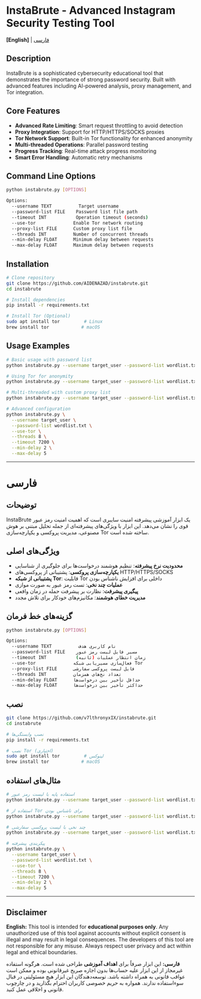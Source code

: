 # InstaBrute - Advanced Instagram Security Testing Tool

**[English]** | [فارسی](#فارسی)

## Description
InstaBrute is a sophisticated cybersecurity educational tool that demonstrates the importance of strong password security. Built with advanced features including AI-powered analysis, proxy management, and Tor integration.

## Core Features
- **Advanced Rate Limiting**: Smart request throttling to avoid detection
- **Proxy Integration**: Support for HTTP/HTTPS/SOCKS proxies
- **Tor Network Support**: Built-in Tor functionality for enhanced anonymity
- **Multi-threaded Operations**: Parallel password testing
- **Progress Tracking**: Real-time attack progress monitoring
- **Smart Error Handling**: Automatic retry mechanisms

## Command Line Options
```bash
python instabrute.py [OPTIONS]

Options:
  --username TEXT          Target username
  --password-list FILE    Password list file path
  --timeout INT           Operation timeout (seconds)
  --use-tor              Enable Tor network routing
  --proxy-list FILE      Custom proxy list file
  --threads INT          Number of concurrent threads
  --min-delay FLOAT      Minimum delay between requests
  --max-delay FLOAT      Maximum delay between requests
```

## Installation
```bash
# Clone repository
git clone https://github.com/AIDENAZAD/instabrute.git
cd instabrute

# Install dependencies
pip install -r requirements.txt

# Install Tor (Optional)
sudo apt install tor         # Linux
brew install tor            # macOS
```

## Usage Examples
```bash
# Basic usage with password list
python instabrute.py --username target_user --password-list wordlist.txt

# Using Tor for anonymity
python instabrute.py --username target_user --password-list wordlist.txt --use-tor

# Multi-threaded with custom proxy list
python instabrute.py --username target_user --password-list wordlist.txt --proxy-list proxies.txt --threads 4

# Advanced configuration
python instabrute.py \
  --username target_user \
  --password-list wordlist.txt \
  --use-tor \
  --threads 8 \
  --timeout 7200 \
  --min-delay 2 \
  --max-delay 5
```

---

# فارسی

## توضیحات
InstaBrute یک ابزار آموزشی پیشرفته امنیت سایبری است که اهمیت امنیت رمز عبور قوی را نشان می‌دهد. این ابزار با ویژگی‌های پیشرفته‌ای از جمله تحلیل مبتنی بر هوش مصنوعی، مدیریت پروکسی و یکپارچه‌سازی Tor ساخته شده است.

## ویژگی‌های اصلی
- **محدودیت نرخ پیشرفته**: تنظیم هوشمند درخواست‌ها برای جلوگیری از شناسایی
- **یکپارچه‌سازی پروکسی**: پشتیبانی از پروکسی‌های HTTP/HTTPS/SOCKS
- **پشتیبانی از شبکه Tor**: قابلیت Tor داخلی برای افزایش ناشناس بودن
- **عملیات چند نخی**: تست رمز عبور به صورت موازی
- **پیگیری پیشرفت**: نظارت بر پیشرفت حمله در زمان واقعی
- **مدیریت خطای هوشمند**: مکانیزم‌های خودکار برای تلاش مجدد

## گزینه‌های خط فرمان
```bash
python instabrute.py [OPTIONS]

Options:
  --username TEXT          نام کاربری هدف
  --password-list FILE    مسیر فایل لیست رمز عبور
  --timeout INT           زمان انتظار عملیات (ثانیه)
  --use-tor              فعال‌سازی مسیریابی شبکه Tor
  --proxy-list FILE      فایل لیست پروکسی سفارشی
  --threads INT          تعداد نخ‌های همزمان
  --min-delay FLOAT      حداقل تأخیر بین درخواست‌ها
  --max-delay FLOAT      حداکثر تأخیر بین درخواست‌ها
```

## نصب
```bash
git clone https://github.com/v7lthronyxIX/instabrute.git
cd instabrute

# نصب وابستگی‌ها
pip install -r requirements.txt

# نصب Tor (اختیاری)
sudo apt install tor         # لینوکس
brew install tor            # macOS
```

## مثال‌های استفاده
```bash
# استفاده پایه با لیست رمز عبور
python instabrute.py --username target_user --password-list wordlist.txt

# استفاده از Tor برای ناشناس بودن
python instabrute.py --username target_user --password-list wordlist.txt --use-tor

# چند نخی با لیست پروکسی سفارشی
python instabrute.py --username target_user --password-list wordlist.txt --proxy-list proxies.txt --threads 4

# پیکربندی پیشرفته
python instabrute.py \
  --username target_user \
  --password-list wordlist.txt \
  --use-tor \
  --threads 8 \
  --timeout 7200 \
  --min-delay 2 \
  --max-delay 5
```

---

## Disclaimer
**English:**
This tool is intended for **educational purposes only**. Any unauthorized use of this tool against accounts without explicit consent is illegal and may result in legal consequences. The developers of this tool are not responsible for any misuse. Always respect user privacy and act within legal and ethical boundaries.

**فارسی:**
این ابزار صرفاً برای **اهداف آموزشی** طراحی شده است. هرگونه استفاده غیرمجاز از این ابزار علیه حساب‌ها بدون اجازه صریح غیرقانونی بوده و ممکن است عواقب قانونی به همراه داشته باشد. توسعه‌دهندگان این ابزار هیچ مسئولیتی در قبال سوءاستفاده ندارند. همواره به حریم خصوصی کاربران احترام بگذارید و در چارچوب قانونی و اخلاقی عمل کنید.


